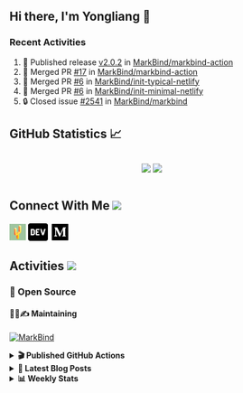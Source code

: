 ## Hi there, I'm Yongliang 👋

### Recent Activities

<!--START_SECTION:activity-->
1. 🚀 Published release [v2.0.2](https://github.com/MarkBind/markbind-action/releases/tag/v2.0.2) in [MarkBind/markbind-action](https://github.com/MarkBind/markbind-action)
2. 🎉 Merged PR [#17](https://github.com/MarkBind/markbind-action/pull/17) in [MarkBind/markbind-action](https://github.com/MarkBind/markbind-action)
3. 🎉 Merged PR [#6](https://github.com/MarkBind/init-typical-netlify/pull/6) in [MarkBind/init-typical-netlify](https://github.com/MarkBind/init-typical-netlify)
4. 🎉 Merged PR [#6](https://github.com/MarkBind/init-minimal-netlify/pull/6) in [MarkBind/init-minimal-netlify](https://github.com/MarkBind/init-minimal-netlify)
5. 🔒 Closed issue [#2541](https://github.com/MarkBind/markbind/issues/2541) in [MarkBind/markbind](https://github.com/MarkBind/markbind)
<!--END_SECTION:activity-->

## GitHub Statistics :chart_with_upwards_trend:
<div align="center">
<div style="display: flex; align-items: center; justify-content: center;">

[![](https://github-readme-stats-tlylt.vercel.app/api?username=tlylt&show_icons=true&theme=tokyonight&hide_border=true&locale=en)](https://github.com/tlylt)
[![](https://github-readme-streak-stats.herokuapp.com/?user=tlylt&theme=tokyonight&hide_border=true)](https://github.com/tlylt)
</div>
</div>

## Connect With Me <img src="https://media.giphy.com/media/2wh5K5yE3ulp3xgYcG/giphy-downsized.gif" width="30">

<a href="https://www.yongliangliu.com/" target="_blank"><img align="center" src="static/site-icon.png" alt="yongliangliu.com" height="29" width="29" /></a>
<a href="https://dev.to/tlylt" target="_blank"><img align="center" src="static/dev-badge.svg" alt="dev.to/tlylt" height="35" width="35" /></a>
<a href="https://tlylt.medium.com" target="_blank"><img align="center" src="static/medium.png" alt="tlylt.medium.com" height="35" width="35" /></a>

## Activities <img src="https://media.giphy.com/media/WUlplcMpOCEmTGBtBW/giphy.gif" width="30">

### 🔭 Open Source

#### 👷‍♂️✍️ Maintaining
[![MarkBind](https://github-readme-stats-tlylt.vercel.app/api/pin/?username=markbind&repo=markbind)](https://github.com/MarkBind/markbind)

<details>
<summary> <b>🎬 Published GitHub Actions </b> </summary>

[![install-graphviz](https://github-readme-stats-tlylt.vercel.app/api/pin/?username=tlylt&repo=install-graphviz)](https://github.com/tlylt/install-graphviz)

[![reposense-action](https://github-readme-stats-tlylt.vercel.app/api/pin/?username=tlylt&repo=reposense-action)](https://github.com/tlylt/reposense-action)

[![markbin-action](https://github-readme-stats-tlylt.vercel.app/api/pin/?username=markbind&repo=markbind-action)](https://github.com/MarkBind/markbind-action)

</details>

<details>
<summary> <b>📕 Latest Blog Posts</b> </summary>

<!-- BLOG-POST-LIST:START -->
- [Return a Bool or an Error in Go?](https://yongliangliu.com/blog/go-return-bool-or-error)
- [Tauri-0 - Setting up a Tauri project](https://yongliangliu.com/blog/tauri-0)
- [Go Errors](https://yongliangliu.com/blog/golang-errors)
- [Reflection on Personal Finance](https://yongliangliu.com/blog/financial-lessons)
- [My Go-To Git Commands to Fix Mistakes](https://yongliangliu.com/blog/git-commands)
<!-- BLOG-POST-LIST:END -->

</details>

<details>
<summary> <b>📊 Weekly Stats</b> </summary>

<!--START_SECTION:waka-->
![Code Time](http://img.shields.io/badge/Code%20Time-1%2C238%20hrs%2048%20mins-blue)

**🐱 My GitHub Data** 

> 📦 675.2 kB Used in GitHub's Storage 
 > 
> 🚫 Not Opted to Hire
 > 
> 📜 171 Public Repositories 
 > 
> 🔑 44 Private Repositories 
 > 
**I'm an Early 🐤** 

```text
🌞 Morning                3722 commits        ████████░░░░░░░░░░░░░░░░░   31.31 % 
🌆 Daytime                3148 commits        ███████░░░░░░░░░░░░░░░░░░   26.48 % 
🌃 Evening                4427 commits        █████████░░░░░░░░░░░░░░░░   37.24 % 
🌙 Night                  591 commits         █░░░░░░░░░░░░░░░░░░░░░░░░   04.97 % 
```
📅 **I'm Most Productive on Wednesday** 

```text
Monday                   1425 commits        ███░░░░░░░░░░░░░░░░░░░░░░   11.99 % 
Tuesday                  1889 commits        ████░░░░░░░░░░░░░░░░░░░░░   15.89 % 
Wednesday                2012 commits        ████░░░░░░░░░░░░░░░░░░░░░   16.92 % 
Thursday                 1545 commits        ███░░░░░░░░░░░░░░░░░░░░░░   13.00 % 
Friday                   1469 commits        ███░░░░░░░░░░░░░░░░░░░░░░   12.36 % 
Saturday                 1706 commits        ████░░░░░░░░░░░░░░░░░░░░░   14.35 % 
Sunday                   1842 commits        ████░░░░░░░░░░░░░░░░░░░░░   15.49 % 
```


📊 **This Week I Spent My Time On** 

```text
🕑︎ Time Zone: Asia/Singapore

💬 Programming Languages: 
Markdown                 39 mins             █████████████████████████   100.00 % 
```


 Last Updated on 16/01/2025 00:50:45 UTC
<!--END_SECTION:waka-->

</details>
